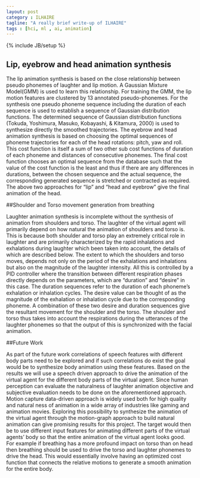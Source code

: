 ```yaml
---
layout: post
category : ILHAIRE
tagline: "A really brief write-up of ILHAIRE"
tags : [hci, ml , ai, animation]
---
```

{% include JB/setup %}


## Lip, eyebrow and head animation synthesis

The lip animation synthesis is based on the close relationship between pseudo phonemes of laughter and lip motion. A Gaussian Mixture Model(GMM) is used to learn this relationship. For training the GMM, the lip motion features are clustered by 13 annotated pseudo-phonemes. For the synthesis one pseudo phoneme sequence including the duration of each sequence is used to establish a sequence of Gaussian distribution functions. The determined sequence of Gaussian distribution functions (Tokuda, Yoshimura, Masuko, Kobayashi, & Kitamura, 2000) is used to synthesize directly the smoothed trajectories.
The eyebrow and head animation synthesis is based on choosing the optimal sequences of phoneme trajectories for each of the head rotations: pitch, yaw and roll. This cost function is itself a sum of two other sub cost functions of duration of each phoneme and distances of consecutive phonemes. The final cost function chooses an optimal sequence from the database such that the value of the cost function is the least and thus if there are any differences in durations, between the chosen sequence and the actual sequence, the corresponding generated sequence is stretched or contracted as required.
The above two approaches for “lip” and “head and eyebrow” give the final animation of the head.


##Shoulder and Torso movement generation from breathing

Laughter animation synthesis is incomplete without the synthesis of animation from shoulders and torso. The laughter of the virtual agent will primarily depend on how natural the animation of shoulders and torso is. This is because both shoulder and torso play an extremely critical role in laughter and are primarily characterized by the rapid inhalations and exhalations during laughter which been taken into account, the details of which are described below.
The extent to which the shoulders and torso moves, depends not only on the period of the exhalations and inhalations but also on the magnitude of the laughter intensity. All this is controlled by a PID controller where the transition between different respiration phases directly depends on the parameters, which are “duration” and “desire” in this case. The duration sequences refer to the duration of each phoneme’s exhalation or inhalation cycles. The desire value can be thought of as the magnitude of the exhalation or inhalation cycle due to the corresponding phoneme. A combination of these two desire and duration sequences give the resultant movement for the shoulder and the torso. 
The shoulder and torso thus takes into account the respirations during the utterances of the laughter phonemes so that the output of this is synchronized with the facial animation.


##Future Work

As part of the future work correlations of speech features with different body parts need to be explored and if such correlations do exist the goal would be to synthesize body animation using these features. Based on the results we will use a speech driven approach to drive the animation of the virtual agent for the different body parts of the virtual agent. Since human perception can evaluate the naturalness of laughter animation objective and subjective evaluation needs to be done on the aforementioned approach.
Motion capture data-driven approach is widely used both for high quality and natural ness of animation in a wide array of industries like gaming and animation movies. Exploring this possibility to synthesize the animation of the virtual agent through the motion-graph approach to build natural animation can give promising results for this project. The target would then be to use different input features for animating different parts of the virtual agents’ body so that the entire animation of the virtual agent looks good. For example if breathing has a more profound impact on torso than on head then breathing should be used to drive the torso and laughter phonemes to drive the head. This would essentially involve having an optimized cost function that connects the relative motions to generate a smooth animation for the entire body.
